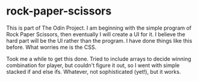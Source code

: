 # rock-paper-scissors

This is part of The Odin Project. I am beginning with the simple program of Rock Paper Scissors, then eventually I will create a UI for it. I believe the hard part will be the UI rather than the program. I have done things like this before. What worries me is the CSS.


Took me a while to get this done. Tried to include arrays to decide winning combination for player, but couldn't figure it out, so I went with simple stacked if and else ifs. Whatever, not sophisticated (yet!), but it works.